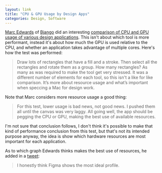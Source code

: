 ```yaml
---
layout: link
title: "CPU & GPU Usage by Design Apps"
categories: Design, Software
---
```


[Marc Edwards](https://twitter.com/marcedwards) of [Bjango](https://bjango.com/) did an interesting [comparison of CPU and GPU usage of various design applications](https://www.designernews.co/stories/103444-which-mac-is-the-best-for-product-design). This isn't about which tool is more performant, instead it's about how much the GPU is used relative to the CPU, and whether an application takes advantage of multiple cores. Here's how the test was performed:

> Draw lots of rectangles that have a fill and a stroke. Then select all the rectangles and rotate them as a group. How many rectangles? As many as was required to make the tool get very stressed. It was a different number of elements for each tool, so this isn't a like for like comparison. It’s more about resource usage and what’s important when speccing a Mac for design work.

Note that Marc considers more resource usage a good thing:

> For this test, lower usage is bad news, not good news. I pushed them all until the canvas was very laggy. All going well, the app should be pegging the CPU or GPU, making the best use of available resources.

I'm not sure that conclusion follows, I don't think it's possible to make that kind of performance conclusion from this test, but that's not its intended purpose anyway, the idea is show which hardware resources are most important for each application.

As to which graph Edwards thinks makes the best use of resources, he added in a [tweet](https://twitter.com/marcedwards/status/1151353769910657025):

> I honestly think Figma shows the most ideal profile.
